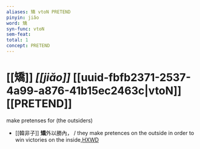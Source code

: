 ```yaml
---
aliases: 矯 vtoN PRETEND
pinyin: jiǎo
word: 矯
syn-func: vtoN
sem-feat: 
total: 1
concept: PRETEND 
---
```

# [[矯]] *[[jiǎo]]*  [[uuid-fbfb2371-2537-4a99-a876-41b15ec2463c|vtoN]] [[PRETEND]]
make pretenses for (the outsiders)
 - [[韓非子]] **矯**外以勝內， / they make pretences on the outside in order to win victories on the inside,[HXWD](https://hxwd.org/textview.html?location=KR3c0005_tls_016-11a.3)